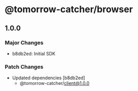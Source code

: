 # @tomorrow-catcher/browser

## 1.0.0

### Major Changes

- b8db2ed: Initial SDK

### Patch Changes

- Updated dependencies [b8db2ed]
  - @tomorrow-catcher/client@1.0.0
